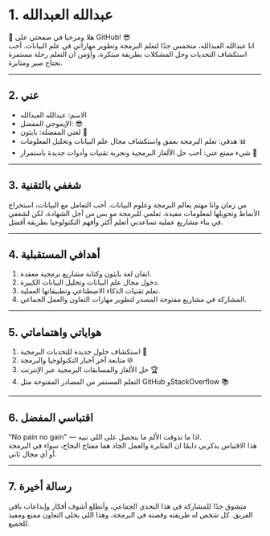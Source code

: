 # 1. عبدالله العبدالله

🎨 هلا ومرحبا في صفحتي على GitHub! 😎  
انا عبدالله العبدالله، متحمس جدًا لتعلم البرمجة وتطوير مهاراتي في علم البيانات. أحب استكشاف التحديات وحل المشكلات بطريقة مبتكرة، وأؤمن ان التعلم رحلة مستمرة تحتاج صبر ومثابرة.

---

## 2. عني
- الاسم: عبدالله العبدالله  
- الإيموجي المفضل: 😎  
- لغتي المفضلة: بايثون 🐍  
- هدفي: تعلم البرمجة بعمق واستكشاف مجال علم البيانات وتحليل المعلومات 📊  
- شيء ممتع عني: أحب حل الألغاز البرمجية وتجربة تقنيات وأدوات جديدة باستمرار 🧩

---

## 3. شغفي بالتقنية
من زمان وانا مهتم بعالم البرمجة وعلوم البيانات. أحب التعامل مع البيانات، استخراج الأنماط وتحويلها لمعلومات مفيدة. تعلمي للبرمجة مو بس من أجل الشهادة، لكن لشغفي في بناء مشاريع عملية تساعدني أتعلم أكثر وأفهم التكنولوجيا بطريقة أفضل.

---

## 4. أهدافي المستقبلية
1. اتقان لغة بايثون وكتابة مشاريع برمجية معقدة.  
2. دخول مجال علم البيانات وتحليل البيانات الكبيرة.  
3. تعلم تقنيات الذكاء الاصطناعي وتطبيقاتها العملية.  
4. المشاركة في مشاريع مفتوحة المصدر لتطوير مهارات التعاون والعمل الجماعي.

---

## 5. هواياتي واهتماماتي
1. استكشاف حلول جديدة للتحديات البرمجية 🧠  
2. متابعة آخر أخبار التكنولوجيا والبرمجة 🌐  
3. حل الألغاز والمسابقات البرمجية عبر الإنترنت 🏆  
4. التعلم المستمر من المصادر المفتوحة مثل GitHub وStackOverflow 📚  

---

## 6. اقتباسي المفضل
"No pain no gain" — اذا ما تذوقت الألم ما بتحصل على اللي تبيه.  
هذا الاقتباس يذكرني دايمًا ان المثابرة والعمل الجاد هما مفتاح النجاح، سواء في البرمجة أو أي مجال ثاني.

---

## 7. رسالة أخيرة
متشوق جدًا للمشاركة في هذا التحدي الجماعي، وأتطلع أشوف أفكار وإبداعات باقي الفريق. كل شخص له طريقته وقصته في البرمجة، وهذا اللي يخلي التعاون ممتع ومفيد للجميع.
